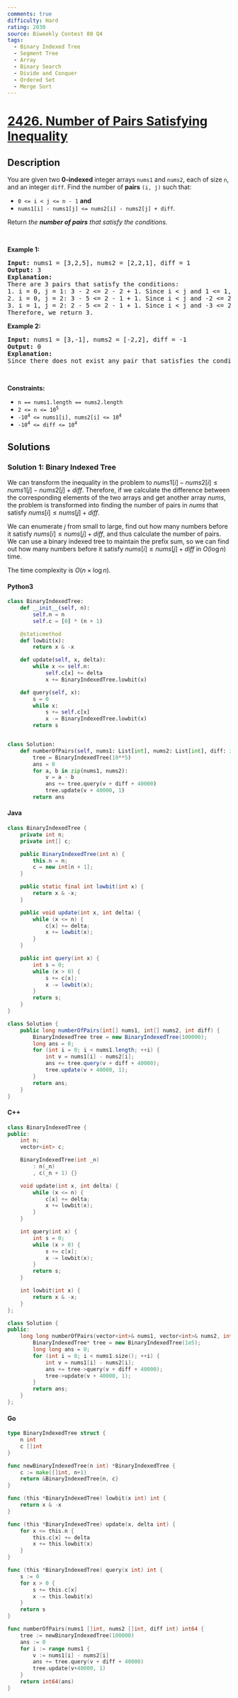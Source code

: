 ```yaml
---
comments: true
difficulty: Hard
rating: 2030
source: Biweekly Contest 88 Q4
tags:
  - Binary Indexed Tree
  - Segment Tree
  - Array
  - Binary Search
  - Divide and Conquer
  - Ordered Set
  - Merge Sort
---
```


<!-- problem:start -->

# [2426. Number of Pairs Satisfying Inequality](https://leetcode.com/problems/number-of-pairs-satisfying-inequality)

## Description

<!-- description:start -->

<p>You are given two <strong>0-indexed</strong> integer arrays <code>nums1</code> and <code>nums2</code>, each of size <code>n</code>, and an integer <code>diff</code>. Find the number of <strong>pairs</strong> <code>(i, j)</code> such that:</p>

<ul>
	<li><code>0 &lt;= i &lt; j &lt;= n - 1</code> <strong>and</strong></li>
	<li><code>nums1[i] - nums1[j] &lt;= nums2[i] - nums2[j] + diff</code>.</li>
</ul>

<p>Return<em> the <strong>number of pairs</strong> that satisfy the conditions.</em></p>

<p>&nbsp;</p>
<p><strong class="example">Example 1:</strong></p>

<pre>
<strong>Input:</strong> nums1 = [3,2,5], nums2 = [2,2,1], diff = 1
<strong>Output:</strong> 3
<strong>Explanation:</strong>
There are 3 pairs that satisfy the conditions:
1. i = 0, j = 1: 3 - 2 &lt;= 2 - 2 + 1. Since i &lt; j and 1 &lt;= 1, this pair satisfies the conditions.
2. i = 0, j = 2: 3 - 5 &lt;= 2 - 1 + 1. Since i &lt; j and -2 &lt;= 2, this pair satisfies the conditions.
3. i = 1, j = 2: 2 - 5 &lt;= 2 - 1 + 1. Since i &lt; j and -3 &lt;= 2, this pair satisfies the conditions.
Therefore, we return 3.
</pre>

<p><strong class="example">Example 2:</strong></p>

<pre>
<strong>Input:</strong> nums1 = [3,-1], nums2 = [-2,2], diff = -1
<strong>Output:</strong> 0
<strong>Explanation:</strong>
Since there does not exist any pair that satisfies the conditions, we return 0.
</pre>

<p>&nbsp;</p>
<p><strong>Constraints:</strong></p>

<ul>
	<li><code>n == nums1.length == nums2.length</code></li>
	<li><code>2 &lt;= n &lt;= 10<sup>5</sup></code></li>
	<li><code>-10<sup>4</sup> &lt;= nums1[i], nums2[i] &lt;= 10<sup>4</sup></code></li>
	<li><code>-10<sup>4</sup> &lt;= diff &lt;= 10<sup>4</sup></code></li>
</ul>

<!-- description:end -->

## Solutions

<!-- solution:start -->

### Solution 1: Binary Indexed Tree

We can transform the inequality in the problem to $nums1[i] - nums2[i] \leq nums1[j] - nums2[j] + diff$. Therefore, if we calculate the difference between the corresponding elements of the two arrays and get another array $nums$, the problem is transformed into finding the number of pairs in $nums$ that satisfy $nums[i] \leq nums[j] + diff$.

We can enumerate $j$ from small to large, find out how many numbers before it satisfy $nums[i] \leq nums[j] + diff$, and thus calculate the number of pairs. We can use a binary indexed tree to maintain the prefix sum, so we can find out how many numbers before it satisfy $nums[i] \leq nums[j] + diff$ in $O(\log n)$ time.

The time complexity is $O(n \times \log n)$.

<!-- tabs:start -->

#### Python3

```python
class BinaryIndexedTree:
    def __init__(self, n):
        self.n = n
        self.c = [0] * (n + 1)

    @staticmethod
    def lowbit(x):
        return x & -x

    def update(self, x, delta):
        while x <= self.n:
            self.c[x] += delta
            x += BinaryIndexedTree.lowbit(x)

    def query(self, x):
        s = 0
        while x:
            s += self.c[x]
            x -= BinaryIndexedTree.lowbit(x)
        return s


class Solution:
    def numberOfPairs(self, nums1: List[int], nums2: List[int], diff: int) -> int:
        tree = BinaryIndexedTree(10**5)
        ans = 0
        for a, b in zip(nums1, nums2):
            v = a - b
            ans += tree.query(v + diff + 40000)
            tree.update(v + 40000, 1)
        return ans
```

#### Java

```java
class BinaryIndexedTree {
    private int n;
    private int[] c;

    public BinaryIndexedTree(int n) {
        this.n = n;
        c = new int[n + 1];
    }

    public static final int lowbit(int x) {
        return x & -x;
    }

    public void update(int x, int delta) {
        while (x <= n) {
            c[x] += delta;
            x += lowbit(x);
        }
    }

    public int query(int x) {
        int s = 0;
        while (x > 0) {
            s += c[x];
            x -= lowbit(x);
        }
        return s;
    }
}

class Solution {
    public long numberOfPairs(int[] nums1, int[] nums2, int diff) {
        BinaryIndexedTree tree = new BinaryIndexedTree(100000);
        long ans = 0;
        for (int i = 0; i < nums1.length; ++i) {
            int v = nums1[i] - nums2[i];
            ans += tree.query(v + diff + 40000);
            tree.update(v + 40000, 1);
        }
        return ans;
    }
}
```

#### C++

```cpp
class BinaryIndexedTree {
public:
    int n;
    vector<int> c;

    BinaryIndexedTree(int _n)
        : n(_n)
        , c(_n + 1) {}

    void update(int x, int delta) {
        while (x <= n) {
            c[x] += delta;
            x += lowbit(x);
        }
    }

    int query(int x) {
        int s = 0;
        while (x > 0) {
            s += c[x];
            x -= lowbit(x);
        }
        return s;
    }

    int lowbit(int x) {
        return x & -x;
    }
};

class Solution {
public:
    long long numberOfPairs(vector<int>& nums1, vector<int>& nums2, int diff) {
        BinaryIndexedTree* tree = new BinaryIndexedTree(1e5);
        long long ans = 0;
        for (int i = 0; i < nums1.size(); ++i) {
            int v = nums1[i] - nums2[i];
            ans += tree->query(v + diff + 40000);
            tree->update(v + 40000, 1);
        }
        return ans;
    }
};
```

#### Go

```go
type BinaryIndexedTree struct {
	n int
	c []int
}

func newBinaryIndexedTree(n int) *BinaryIndexedTree {
	c := make([]int, n+1)
	return &BinaryIndexedTree{n, c}
}

func (this *BinaryIndexedTree) lowbit(x int) int {
	return x & -x
}

func (this *BinaryIndexedTree) update(x, delta int) {
	for x <= this.n {
		this.c[x] += delta
		x += this.lowbit(x)
	}
}

func (this *BinaryIndexedTree) query(x int) int {
	s := 0
	for x > 0 {
		s += this.c[x]
		x -= this.lowbit(x)
	}
	return s
}

func numberOfPairs(nums1 []int, nums2 []int, diff int) int64 {
	tree := newBinaryIndexedTree(100000)
	ans := 0
	for i := range nums1 {
		v := nums1[i] - nums2[i]
		ans += tree.query(v + diff + 40000)
		tree.update(v+40000, 1)
	}
	return int64(ans)
}
```

<!-- tabs:end -->

<!-- solution:end -->

<!-- problem:end -->
